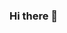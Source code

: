 ### Hi there 👋

<!--
**ElandWoo/ElandWoo** is a ✨ _special_ ✨ repository because its `README.md` (this file) appears on your GitHub profile.


## KOKOMI 🐟

- 🐧 How to know me：<a href="http://www.neu.edu.cn/" target="_blank">东北大学</a> | <a href="" target="_blank">计算机系</a>
- 🔭 I’m currently working on：<a href="https://github.com/ElandWoo" target="_blank">Personal pages ElandWoo</a>
- 🌱 I’m currently learning: <a href="https://blog.csdn.net/weixin_52211329?type=blog" target="_blank">BLOG CSDN</a>
- 📫 How to reach me：<a href="mailto://gongzi_1076@163.com">e-mail gongzi_1076@163.com</a>

Here are some ideas to get you started:

- 🔭 I’m currently working on ...
- 🌱 I’m currently learning ...
- 👯 I’m looking to collaborate on ...
- 🤔 I’m looking for help with ...
- 💬 Ask me about ...
- 📫 How to reach me: ...
- 😄 Pronouns: ...
- ⚡ Fun fact: ...
-->
